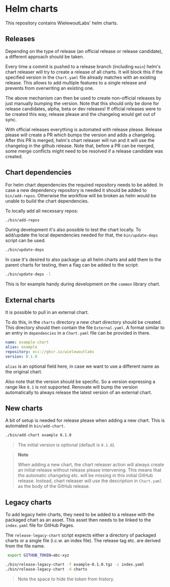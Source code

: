 # Helm charts

This repository contains WielewoutLabs' helm charts.

## Releases

Depending on the type of release (an official release or release candidate), a different approach should be taken.

Every time a commit is pushed to a release branch (including `main`) helm's chart releaser will try to create a release of all charts.
It will block this if the specified version in the `Chart.yaml` file already matches with an existing release.
This allows to add multiple features to a single release and prevents from overwriting an existing one.

The above mechanism can then be used to create non-official releases by just manually bumping the version.
Note that this should only be done for release candidates, alpha, beta or dev releases!
If official releases were to be created this way, release please and the changelog would get out of sync.

With official releases everything is automated with release please.
Release please will create a PR which bumps the version and adds a changelog.
After this PR is merged, helm's chart releaser will run and it will use the changelog in the github release.
Note that, before a PR can be merged, some merge conflicts might need to be resolved if a release candidate was created.

## Chart dependencies

For helm chart dependencies the required repository needs to be added.
In case a new dependency repository is needed it should be added to `bin/add-repos`.
Otherwise the workflow will be broken as helm would be unable to build the chart dependencies.

To locally add all necessary repos:

```sh
./bin/add-repos
```

During development it's also possible to test the chart locally.
To add/update the local dependencies needed for that, the `bin/update-deps` script can be used.

```sh
./bin/update-deps
```

In case it's desired to also package up all helm charts and add them to the parent charts for testing,
then a flag can be added to the script:

```sh
./bin/update-deps -l
```

This is for example handy during development on the `common` library chart.

## External charts

It is possible to pull in an external chart.

To do this, in the `charts` directory a new chart directory should be created.
This directory should then contain the file `External.yaml`.
A format similar to an entry in `dependencies` in a `Chart.yaml` file can be provided in there.

```yaml
name: example-chart
alias: example
repository: oci://ghcr.io/wielewoutlabs
version: 0.1.0
```

`alias` is an optional field here, in case we want to use a different name as the original chart.

Also note that the version should be specific.
So a version expressing a range like `0.1` is not supported.
Renovate will bump the version automatically to always release the latest version of an external chart.

## New charts

A bit of setup is needed for release please when adding a new chart.
This is automated in `bin/add-chart`.

```sh
./bin/add-chart example 0.1.0
```

> The initial version is optional (default is `0.1.0`).

> **Note**
>
> When adding a new chart, the chart releaser action will always create an initial release without release please intervening.
> This means that the automatic changelog etc. will be missing in this initial GitHub release.
> Instead, chart releaser will use the description in `Chart.yaml` as the body of the GitHub release.

## Legacy charts

To add legacy helm charts, they need to be added to a release with the packaged chart as an asset.
This asset then needs to be linked to the `index.yaml` file for GitHub Pages.

The `release-legacy-chart` script expects either a directory of packaged charts or a single file (i.c.w. an index file).
The release tag etc. are derived from the file name.

```sh
 export GITHUB_TOKEN=abc-xyz

./bin/release-legacy-chart -f example-0.1.0.tgz -i index.yaml
./bin/release-legacy-chart -d charts
```

> Note the space to hide the token from history.

